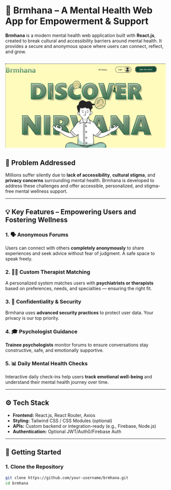 # 🧠 Brmhana – A Mental Health Web App for Empowerment & Support

**Brmhana** is a modern mental health web application built with **React.js**, created to break cultural and accessibility barriers around mental health. It provides a secure and anonymous space where users can connect, reflect, and grow.

![Brmhana Screenshot Home Page](./Brmhana_Screenshot.png)
---

## 🧩 Problem Addressed

Millions suffer silently due to **lack of accessibility**, **cultural stigma**, and **privacy concerns** surrounding mental health. Brmhana is developed to address these challenges and offer accessible, personalized, and stigma-free mental wellness support.

---

## 💡 Key Features – Empowering Users and Fostering Wellness

### 1. 🗣️ Anonymous Forums
Users can connect with others **completely anonymously** to share experiences and seek advice without fear of judgment. A safe space to speak freely.

### 2. 🧑‍⚕️ Custom Therapist Matching
A personalized system matches users with **psychiatrists or therapists** based on preferences, needs, and specialties — ensuring the right fit.

### 3. 🔐 Confidentiality & Security
Brmhana uses **advanced security practices** to protect user data. Your privacy is our top priority.

### 4. 🎓 Psychologist Guidance
**Trainee psychologists** monitor forums to ensure conversations stay constructive, safe, and emotionally supportive.

### 5. 📊 Daily Mental Health Checks
Interactive daily check-ins help users **track emotional well-being** and understand their mental health journey over time.

---

## ⚙️ Tech Stack

- **Frontend:** React.js, React Router, Axios
- **Styling:** Tailwind CSS / CSS Modules (optional)
- **APIs:** Custom backend or integration-ready (e.g., Firebase, Node.js)
- **Authentication:** Optional JWT/Auth0/Firebase Auth

---

## 🚀 Getting Started

### 1. Clone the Repository

```bash
git clone https://github.com/your-username/brmhana.git
cd brmhana
